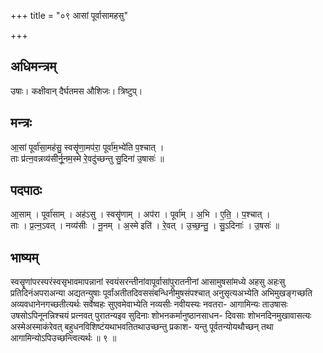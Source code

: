+++
title = "०९ आसां पूर्वासामहसु"

+++
## अधिमन्त्रम्
उषाः। कक्षीवान् दैर्घतमस औशिजः। त्रिष्टुप्।

## मन्त्रः
आ॒सां पूर्वा॑सा॒मह॑सु॒ स्वसॄ॑णा॒मप॑रा॒ पूर्वा॑म॒भ्ये॑ति प॒श्चात् ।  
ताः प्र॑त्न॒वन्नव्य॑सीर्नू॒नम॒स्मे रे॒वदु॑च्छन्तु सु॒दिना॑ उ॒षासः॑ ॥

## पदपाठः
आ॒साम् । पूर्वा॑साम् । अह॑ऽसु । स्वसॄ॑णाम् । अप॑रा । पूर्वा॑म् । अ॒भि । ए॒ति॒ । प॒श्चात् ।  
ताः । प्र॒त्न॒ऽवत् । नव्य॑सीः । नू॒नम् । अ॒स्मे इति॑ । रे॒वत् । उ॒च्छ॒न्तु॒ । सु॒ऽदिनाः॑ । उ॒षसः॑ ॥

## भाष्यम्
स्वसॄणांपरस्परंस्वसृभावमापन्नानां स्वयंसरन्तीनांवापूर्वासांपुरातनीनां आसामुषसांमध्ये अहसु अहःसु प्रतिदिनंअपराअन्या अद्यतन्युषाः पूर्वांअतीतदिवससंबन्धिनीमुषसंपश्चात् अनुसृत्यअभ्येति अभिमुखङ्गच्छति अव्यवधानेनगच्छतीत्यर्थः सर्वेष्वहः सुएवमेवाभ्येति नव्यसीः नवीयस्यः नवतरा- आगामिन्यः ताउषासः उषसोऽपिनूनन्निश्चयं प्रत्नवत् पुरातन्यइव सुदिनाः शोभनकर्मानुष्ठानसाधन- दिवसाः शोभनदिनमुखावासत्यः अस्मेअस्माकंरेवत् बहुधनविशिष्टंयथाभवतितथाउच्छन्तु प्रकाश- यन्तु पूर्वतन्योयथौच्छन् तथा आगामिन्योऽपिउच्छन्त्वित्यर्थः ॥ ९ ॥